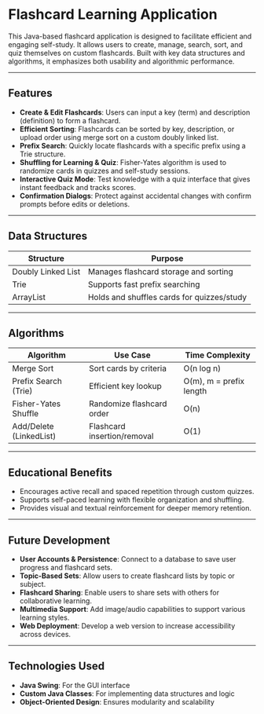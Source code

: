 
# Flashcard Learning Application

This Java-based flashcard application is designed to facilitate efficient and engaging self-study. It allows users to create, manage, search, sort, and quiz themselves on custom flashcards. Built with key data structures and algorithms, it emphasizes both usability and algorithmic performance.

---

## Features

- **Create & Edit Flashcards**: Users can input a key (term) and description (definition) to form a flashcard.
- **Efficient Sorting**: Flashcards can be sorted by key, description, or upload order using merge sort on a custom doubly linked list.
- **Prefix Search**: Quickly locate flashcards with a specific prefix using a Trie structure.
- **Shuffling for Learning & Quiz**: Fisher-Yates algorithm is used to randomize cards in quizzes and self-study sessions.
- **Interactive Quiz Mode**: Test knowledge with a quiz interface that gives instant feedback and tracks scores.
- **Confirmation Dialogs**: Protect against accidental changes with confirm prompts before edits or deletions.

---

## Data Structures

| Structure            | Purpose                                      |
|----------------------|----------------------------------------------|
| Doubly Linked List   | Manages flashcard storage and sorting        |
| Trie                 | Supports fast prefix searching               |
| ArrayList            | Holds and shuffles cards for quizzes/study   |

---

## Algorithms

| Algorithm                | Use Case                      | Time Complexity |
|--------------------------|-------------------------------|-----------------|
| Merge Sort               | Sort cards by criteria        | O(n log n)      |
| Prefix Search (Trie)     | Efficient key lookup          | O(m), m = prefix length |
| Fisher-Yates Shuffle     | Randomize flashcard order     | O(n)            |
| Add/Delete (LinkedList)  | Flashcard insertion/removal   | O(1)            |

---

## Educational Benefits

- Encourages active recall and spaced repetition through custom quizzes.
- Supports self-paced learning with flexible organization and shuffling.
- Provides visual and textual reinforcement for deeper memory retention.

---

## Future Development

- **User Accounts & Persistence**: Connect to a database to save user progress and flashcard sets.
- **Topic-Based Sets**: Allow users to create flashcard lists by topic or subject.
- **Flashcard Sharing**: Enable users to share sets with others for collaborative learning.
- **Multimedia Support**: Add image/audio capabilities to support various learning styles.
- **Web Deployment**: Develop a web version to increase accessibility across devices.

---

## Technologies Used

- **Java Swing**: For the GUI interface
- **Custom Java Classes**: For implementing data structures and logic
- **Object-Oriented Design**: Ensures modularity and scalability
